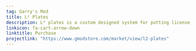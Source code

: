 ```yaml
---
tag: Garry's Mod
title: L² Plates
description: L² plates is a custom designed system for putting license plates on vehicles. The code is written in Lua, with the complete system sold online at GModStore.
linkicon: fa-cart-arrow-down
linktitle: Purchase
projectlink: "https://www.gmodstore.com/market/view/l2-plates"
---
```

